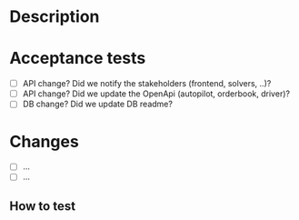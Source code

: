 # Description
<!--- Describe your changes to provide context for reviewers, including why it is needed -->

# Acceptance tests
- [ ] API change? Did we notify the stakeholders (frontend, solvers, ..)?
- [ ] API change? Did we update the OpenApi (autopilot, orderbook, driver)?
- [ ] DB change? Did we update DB readme?

# Changes
<!-- List of detailed changes (how the change is accomplished) -->

- [ ] ...
- [ ] ...

## How to test
<!--- Include details of how to test your changes, including any pre-requisites. If no unit tests are included, please explain why and how to test manually
1.
2.
3.
-->

<!--
## Related Issues

Fixes #
-->